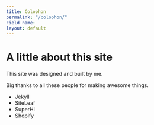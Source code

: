 ```yaml
---
title: Colophon
permalink: "/colophon/"
Field name:
layout: default
---
```


# A little about this site

This site was designed and built by me.

Big thanks to all these people for making awesome things.

- Jekyll
- SiteLeaf
- SuperHi
- Shopify

